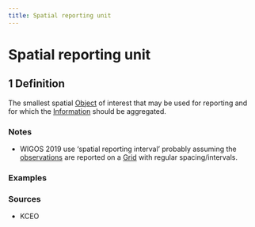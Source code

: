 ```yaml
---
title: Spatial reporting unit
---
```


# Spatial reporting unit

## 1 Definition

The smallest spatial [Object](../object) of interest that may be used for reporting and for which the [Information](../information) should be aggregated. 

### Notes 
- WIGOS 2019 use ‘spatial reporting interval’ probably assuming the [observations](../observation) are reported on a [Grid](../grid) with regular spacing/intervals. 

### Examples 

### Sources
- KCEO